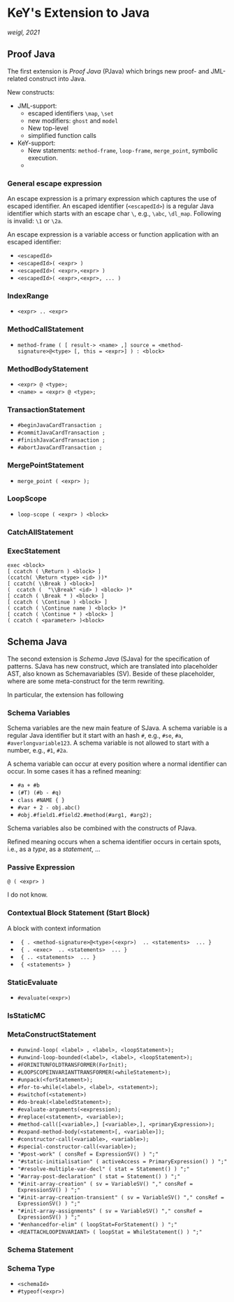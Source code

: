 # KeY's Extension to Java

*weigl, 2021* 

## Proof Java

The first extension is *Proof Java* (PJava) which brings new proof-
and JML-related construct into Java. 

New constructs:

* JML-support:
  * escaped identifiers `\map`, `\set`
  * new modifiers: `ghost` and `model`
  * New top-level 
  * simplified function calls
* KeY-support:
  * New statements: `method-frame`, `loop-frame`, `merge_point`,
    symbolic execution.
  * 

### General escape expression

An escape expression is a primary expression which captures the use of
escaped identifier. An escaped identifier (`<escapedId>`) is a regular
Java identifier which starts with an escape char `\`, e.g., `\abc`,
`\dl_map`. Following is invalid: `\1` or `\2a`.

An escape expression is a variable access or function application with an escaped identifier:

* `<escapedId>`
* `<escapedId>( <expr> )`
* `<escapedId>( <expr>,<expr> )`
* `<escapedId>( <expr>,<expr>, ... )`

### IndexRange

* `<expr> .. <expr>`

### MethodCallStatement

* `method-frame ( [ result-> <name> ,] source = <method-signature>@<type> [, this = <expr>] ) : <block>`

### MethodBodyStatement

* `<expr> @ <type>;`
* `<name> = <expr> @ <type>;`


### TransactionStatement

* `#beginJavaCardTransaction ;`
* `#commitJavaCardTransaction ;`
* `#finishJavaCardTransaction ;`
* `#abortJavaCardTransaction ;`

### MergePointStatement

* `merge_point ( <expr> );`
### LoopScope

* `loop-scope ( <expr> ) <block>`


### CatchAllStatement

### ExecStatement

```
exec <block>
[ ccatch ( \Return ) <block> ]
(ccatch( \Return <type> <id> ))*
[ ccatch( \\Break ) <block>]
(  ccatch (  "\\Break" <id> ) <block> )*
[ ccatch ( \Break * ) <block> ]
[ ccatch ( \Continue ) <block> ]
( ccatch ( \Continue name ) <block> )*
[ ccatch ( \Continue * ) <block> ]
( ccatch ( <parameter> )<block>
```





## Schema Java

The second extension is *Schema Java* (SJava) for the specification of
patterns. SJava has new construct, which are translated into
placeholder AST, also known as Schemavariables (SV). Beside of these
placeholder, where are some meta-construct for the term rewriting.

In particular, the extension has following 


### Schema Variables

Schema variables are the new main feature of SJava. A schema variable
is a regular Java identifier but it start with an hash `#`, e.g.,
`#se`, `#a`, `#averlongvariable123`. A schema variable is not allowed
to start with a number, e.g., `#1`, `#2a`.

A schema variable can occur at every position where a normal
identifier can occur. In some cases it has a refined meaning:

* `#a + #b`
* `(#T) (#b - #q)`
* `class #NAME { }`
* `#var + 2 - obj.abc()`
* `#obj.#field1.#field2.#method(#arg1, #arg2);`

Schema variables also be combined with the constructs of PJava.

Refined meaning occurs when a schema identifier occurs in certain
spots, i.e., as a *type*, as a *statement*, ...

### Passive Expression

`@ ( <expr> )`

I do not know.

### Contextual Block Statement (Start Block)

A block with context information

* ` { . <method-signature>@<type>(<expr>)  .. <statements>  ... }`
* ` { . <exec>  .. <statements>  ... }`
* ` { .. <statements>  ... }`
* ` { <statements> }`

### StaticEvaluate

* `#evaluate(<expr>)`

### IsStaticMC

### MetaConstructStatement

* `#unwind-loop( <label> , <label>, <loopStatement>);`
* `#unwind-loop-bounded(<label>, <label>, <loopStatement>);`
* `#FORINITUNFOLDTRANSFORMER(ForInit);`
* `#LOOPSCOPEINVARIANTTRANSFORMER(<whileStatement>);`
* `#unpack(<forStatement>);`
* `#for-to-while(<label>, <label>, <statement>);`
* `#switchof(<statement>)`
* `#do-break(<labeledStatement>);`
* `#evaluate-arguments(<expression);`
* `#replace(<statement>, <variable>);`
* `#method-call([<variable>,] [<variable>,], <primaryExpression>);`
* `#expand-method-body(<statement>[, <variable>]);`
* `#constructor-call(<variable>, <variable>);`
* `#special-constructor-call(<variable>);`
* `"#post-work" ( consRef = ExpressionSV() ) ";"`
* `"#static-initialisation" ( activeAccess = PrimaryExpression() ) ";"`
* `"#resolve-multiple-var-decl" ( stat = Statement() ) ";"`
* `"#array-post-declaration" ( stat = Statement() ) ";"`
* `"#init-array-creation" ( sv = VariableSV() "," consRef = ExpressionSV() ) ";"`
* `"#init-array-creation-transient" ( sv = VariableSV() "," consRef = ExpressionSV() ) ";"`
* `"#init-array-assignments" ( sv = VariableSV() "," consRef = ExpressionSV() ) ";"`
* `"#enhancedfor-elim" ( loopStat=ForStatement() ) ";"`
* `<REATTACHLOOPINVARIANT> ( loopStat = WhileStatement() ) ";"`

### Schema Statement

### Schema Type

* `<schemaId>`
* `#typeof(<expr>)`
